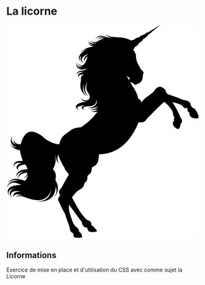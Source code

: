 # La licorne

![Image](https://raw.githubusercontent.com/WolfValc/Webdesign_Less/master/animal-2023216_1280.png)

## Informations
 
Exercice de mise en place et d'utilisation du CSS avec comme sujet la Licorne
